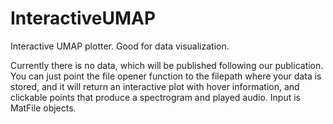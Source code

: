 # InteractiveUMAP
Interactive UMAP plotter. Good for data visualization. 

Currently there is no data, which will be published following our publication. You can just point the file opener function to the filepath where your data is stored, and it will return an interactive plot with hover information, and clickable points that produce a spectrogram and played audio. Input is MatFile objects.
